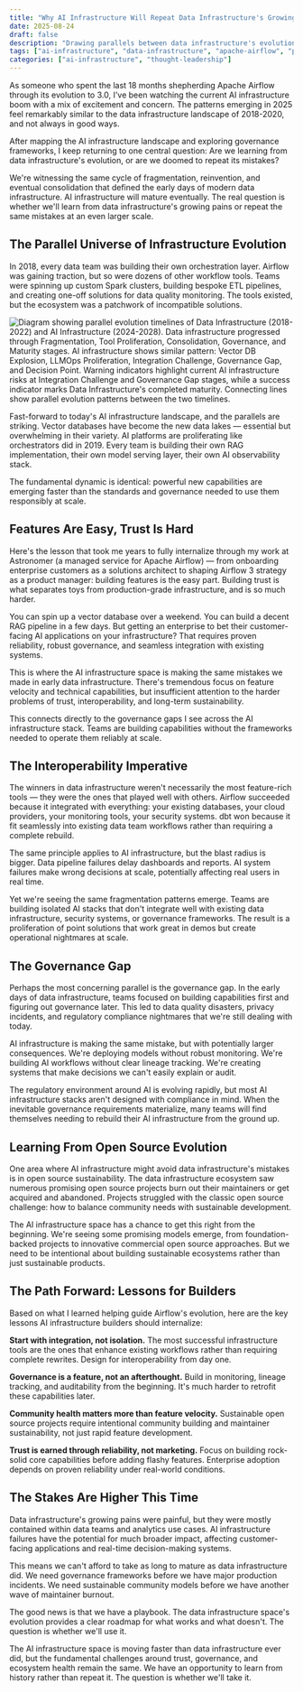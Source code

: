 ```yaml
---
title: "Why AI Infrastructure Will Repeat Data Infrastructure's Growing Pains (And What We Can Do About It)"
date: 2025-08-24
draft: false
description: "Drawing parallels between data infrastructure's evolution and today's AI infrastructure challenges, exploring why features are easy but trust is hard, and what we can learn from Apache Airflow's journey to guide AI infrastructure maturation."
tags: ["ai-infrastructure", "data-infrastructure", "apache-airflow", "product-strategy", "open-source", "enterprise-adoption"]
categories: ["ai-infrastructure", "thought-leadership"]
---
```

As someone who spent the last 18 months shepherding Apache Airflow through its evolution to 3.0, I've been watching the current AI infrastructure boom with a mix of excitement and concern. The patterns emerging in 2025 feel remarkably similar to the data infrastructure landscape of 2018-2020, and not always in good ways.

After mapping the AI infrastructure landscape and exploring governance frameworks, I keep returning to one central question: Are we learning from data infrastructure's evolution, or are we doomed to repeat its mistakes?

We're witnessing the same cycle of fragmentation, reinvention, and eventual consolidation that defined the early days of modern data infrastructure. AI infrastructure will mature eventually. The real question is whether we'll learn from data infrastructure's growing pains or repeat the same mistakes at an even larger scale.

## The Parallel Universe of Infrastructure Evolution

In 2018, every data team was building their own orchestration layer. Airflow was gaining traction, but so were dozens of other workflow tools. Teams were spinning up custom Spark clusters, building bespoke ETL pipelines, and creating one-off solutions for data quality monitoring. The tools existed, but the ecosystem was a patchwork of incompatible solutions.

![Diagram showing parallel evolution timelines of Data Infrastructure (2018-2022) and AI Infrastructure (2024-2028). Data infrastructure progressed through Fragmentation, Tool Proliferation, Consolidation, Governance, and Maturity stages. AI infrastructure shows similar pattern: Vector DB Explosion, LLMOps Proliferation, Integration Challenge, Governance Gap, and Decision Point. Warning indicators highlight current AI infrastructure risks at Integration Challenge and Governance Gap stages, while a success indicator marks Data Infrastructure's completed maturity. Connecting lines show parallel evolution patterns between the two timelines.](parallel-development-cycles.png "Infrastructure evolution follows predictable patterns. Data infrastructure's 2018-2022 journey from fragmentation to maturity mirrors AI infrastructure's current trajectory. We're approaching the critical governance gap phase — the same inflection point where data infrastructure teams faced their biggest challenges.")

Fast-forward to today's AI infrastructure landscape, and the parallels are striking. Vector databases have become the new data lakes — essential but overwhelming in their variety. AI platforms are proliferating like orchestrators did in 2019. Every team is building their own RAG implementation, their own model serving layer, their own AI observability stack.

The fundamental dynamic is identical: powerful new capabilities are emerging faster than the standards and governance needed to use them responsibly at scale.

## Features Are Easy, Trust Is Hard

Here's the lesson that took me years to fully internalize through my work at Astronomer (a managed service for Apache Airflow) — from onboarding enterprise customers as a solutions architect to shaping Airflow 3 strategy as a product manager: building features is the easy part. Building trust is what separates toys from production-grade infrastructure, and is so much harder.

You can spin up a vector database over a weekend. You can build a decent RAG pipeline in a few days. But getting an enterprise to bet their customer-facing AI applications on your infrastructure? That requires proven reliability, robust governance, and seamless integration with existing systems.

This is where the AI infrastructure space is making the same mistakes we made in early data infrastructure. There's tremendous focus on feature velocity and technical capabilities, but insufficient attention to the harder problems of trust, interoperability, and long-term sustainability.

This connects directly to the governance gaps I see across the AI infrastructure stack. Teams are building capabilities without the frameworks needed to operate them reliably at scale.

## The Interoperability Imperative

The winners in data infrastructure weren't necessarily the most feature-rich tools — they were the ones that played well with others. Airflow succeeded because it integrated with everything: your existing databases, your cloud providers, your monitoring tools, your security systems. dbt won because it fit seamlessly into existing data team workflows rather than requiring a complete rebuild.

The same principle applies to AI infrastructure, but the blast radius is bigger. Data pipeline failures delay dashboards and reports. AI system failures make wrong decisions at scale, potentially affecting real users in real time.

Yet we're seeing the same fragmentation patterns emerge. Teams are building isolated AI stacks that don't integrate well with existing data infrastructure, security systems, or governance frameworks. The result is a proliferation of point solutions that work great in demos but create operational nightmares at scale.

## The Governance Gap

Perhaps the most concerning parallel is the governance gap. In the early days of data infrastructure, teams focused on building capabilities first and figuring out governance later. This led to data quality disasters, privacy incidents, and regulatory compliance nightmares that we're still dealing with today.

AI infrastructure is making the same mistake, but with potentially larger consequences. We're deploying models without robust monitoring. We're building AI workflows without clear lineage tracking. We're creating systems that make decisions we can't easily explain or audit.

The regulatory environment around AI is evolving rapidly, but most AI infrastructure stacks aren't designed with compliance in mind. When the inevitable governance requirements materialize, many teams will find themselves needing to rebuild their AI infrastructure from the ground up.

## Learning From Open Source Evolution

One area where AI infrastructure might avoid data infrastructure's mistakes is in open source sustainability. The data infrastructure ecosystem saw numerous promising open source projects burn out their maintainers or get acquired and abandoned. Projects struggled with the classic open source challenge: how to balance community needs with sustainable development.

The AI infrastructure space has a chance to get this right from the beginning. We're seeing some promising models emerge, from foundation-backed projects to innovative commercial open source approaches. But we need to be intentional about building sustainable ecosystems rather than just sustainable products.

## The Path Forward: Lessons for Builders

Based on what I learned helping guide Airflow's evolution, here are the key lessons AI infrastructure builders should internalize:

**Start with integration, not isolation.** The most successful infrastructure tools are the ones that enhance existing workflows rather than requiring complete rewrites. Design for interoperability from day one.

**Governance is a feature, not an afterthought.** Build in monitoring, lineage tracking, and auditability from the beginning. It's much harder to retrofit these capabilities later.

**Community health matters more than feature velocity.** Sustainable open source projects require intentional community building and maintainer sustainability, not just rapid feature development.

**Trust is earned through reliability, not marketing.** Focus on building rock-solid core capabilities before adding flashy features. Enterprise adoption depends on proven reliability under real-world conditions.

## The Stakes Are Higher This Time

Data infrastructure's growing pains were painful, but they were mostly contained within data teams and analytics use cases. AI infrastructure failures have the potential for much broader impact, affecting customer-facing applications and real-time decision-making systems.

This means we can't afford to take as long to mature as data infrastructure did. We need governance frameworks before we have major production incidents. We need sustainable community models before we have another wave of maintainer burnout.

The good news is that we have a playbook. The data infrastructure space's evolution provides a clear roadmap for what works and what doesn't. The question is whether we'll use it.

The AI infrastructure space is moving faster than data infrastructure ever did, but the fundamental challenges around trust, governance, and ecosystem health remain the same. We have an opportunity to learn from history rather than repeat it. The question is whether we'll take it.
